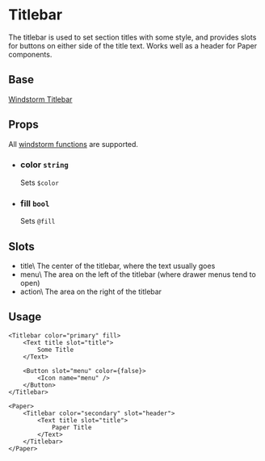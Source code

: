 # Titlebar

The titlebar is used to set section titles with some style, and provides
slots for buttons on either side of the title text. Works well as a header
for Paper components.

## Base
[Windstorm Titlebar](https://axel669.github.io/lib.windstorm/#components-titlebar)

## Props
All [windstorm functions](https://axel669.github.io/lib.windstorm/#css-shorthands)
are supported.

- ### color `string`
    Sets `$color`
- ### fill `bool`
    Sets `@fill`

## Slots
- title\\
    The center of the titlebar, where the text usually goes
- menu\\
    The area on the left of the titlebar (where drawer menus tend to open)
- action\\
    The area on the right of the titlebar

## Usage
```svelte
<Titlebar color="primary" fill>
    <Text title slot="title">
        Some Title
    </Text>

    <Button slot="menu" color={false}>
        <Icon name="menu" />
    </Button>
</Titlebar>

<Paper>
    <Titlebar color="secondary" slot="header">
        <Text title slot="title">
            Paper Title
        </Text>
    </Titlebar>
</Paper>
```

